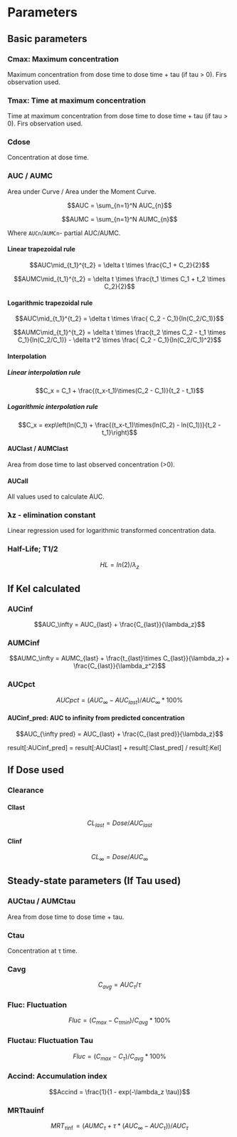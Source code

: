 # Parameters

## Basic parameters

### Cmax: Maximum concentration

Maximum concentration from dose time to dose time + tau (if tau > 0). Firs observation used.

### Tmax: Time at maximum concentration

Time at maximum concentration from dose time to dose time + tau (if tau > 0). Firs observation used.

### Cdose

Concentration at dose time.

### AUC / AUMC

Area under Curve / Area under the Moment Curve.

```math
AUC = \sum_{n=1}^N AUC_{n}
```

```math
AUMC = \sum_{n=1}^N AUMC_{n}
```

Where `AUCn`/`AUMCn`- partial AUC/AUMC.

#### Linear trapezoidal rule

```math
AUC\mid_{t_1}^{t_2} = \delta t \times \frac{C_1 + C_2}{2}
```

```math
AUMC\mid_{t_1}^{t_2} = \delta t \times \frac{t_1 \times C_1 + t_2 \times C_2}{2}
```

#### Logarithmic trapezoidal rule

```math
AUC\mid_{t_1}^{t_2} =   \delta t \times \frac{ C_2 - C_1}{ln(C_2/C_1)}
```

```math
AUMC\mid_{t_1}^{t_2} = \delta t \times \frac{t_2 \times C_2 - t_1 \times C_1}{ln(C_2/C_1)} -  \delta t^2 \times \frac{ C_2 - C_1}{ln(C_2/C_1)^2}
```

#### Interpolation

##### Linear interpolation rule

```math
C_x = C_1 + \frac{(t_x-t_1)\times(C_2 - C_1)}{t_2 - t_1}
```

##### Logarithmic interpolation rule

```math
C_x = exp\left(ln(C_1) + \frac{(t_x-t_1)\times(ln(C_2) - ln(C_1))}{t_2 - t_1}\right)
```

#### AUClast / AUMClast

Area from dose time to last observed concentration (>0).

#### AUCall

All values used to calculate AUC.

### 𝝺z - elimination constant

Linear regression used for logarithmic transformed concentration data.

### Half-Life; T1/2

```math
HL = ln(2) / \lambda_z
```

## If Kel calculated

### AUCinf

```math
AUC_\infty = AUC_{last} + \frac{C_{last}}{\lambda_z}
```

### AUMCinf

```math
AUMC_\infty =  AUMC_{last} + \frac{t_{last}\times C_{last}}{\lambda_z} + \frac{C_{last}}{\lambda_z^2}
```

### AUCpct

```math
AUCpct = (AUC_\infty - AUC_{last}) / AUC_\infty * 100 \%
```

#### AUCinf_pred: AUC to infinity from predicted concentration

```math
AUC_{\infty pred} = AUC_{last} + \frac{C_{last pred}}{\lambda_z}
```

result[:AUCinf_pred]     = result[:AUClast] + result[:Clast_pred] / result[:Kel]

## If Dose used

### Clearance

#### Cllast

```math
CL_{last} = Dose / AUC_{last}
```

#### Clinf

```math
CL_\infty = Dose / AUC_\infty
```

##  Steady-state parameters (If Tau used)

### AUCtau / AUMCtau

Area from dose time to dose time + tau.

### Ctau

Concentration at τ time.

### Cavg

```math
C_{avg} = AUC_\tau / \tau
```

### Fluc: Fluctuation

```math
Fluc = ( C_{max} - C_{\tau min} ) / C_{avg} * 100 \%
```

### Fluctau: Fluctuation Tau

```math
Fluc = ( C_{max} - C_{\tau} ) / C_{avg} * 100 \%
```


### Accind: Accumulation index

```math
Accind = \frac{1}{1 - exp(-\lambda_z \tau)}
```

### MRTtauinf

```math
MRT_{\tau\inf} = (AUMC_\tau + \tau * (AUC_\infty - AUC_\tau)) / AUC_\tau
```
